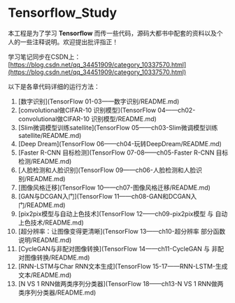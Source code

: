 # Tensorflow_Study
本工程是为了学习 **Tensorflow** 而传一些代码，源码大都书中配套的资料以及个人的一些注释说明。欢迎提出批评指正！

学习笔记同步在CSDN上：[https://blog.csdn.net/qq_34451909/category_10337570.html](https://blog.csdn.net/qq_34451909/category_10337570.html)

以下是各章代码详细的运行方法：

1. [数字识别](TensorFlow 01-03——数字识别/README.md)
2. [convolutional做CIFAR-10 识别模型](TensorFlow 04——ch02-convolutional做CIFAR-10 识别模型/README.md)
3. [Slim微调模型训练satellite](TensorFlow 05——ch03-Slim微调模型训练satellite/README.md)
4. [Deep Dream](TensorFlow 06——ch04-玩转DeepDream/README.md)
5. [Faster R-CNN 目标检测](TensorFlow 07-08——ch05-Faster R-CNN 目标检测/README.md)
6. [人脸检测和人脸识别](TensorFlow 09——ch06-人脸检测和人脸识别/README.md)
7. [图像风格迁移](TensorFlow 10——ch07-图像风格迁移/README.md)
8. [GAN与DCGAN入门](TensorFlow 11——ch08-GAN和DCGAN入门/README.md)
9. [pix2pix模型与自动上色技术](TensorFlow 12——ch09-pix2pix模型 与 自动上色技术/README.md)
10. [超分辨率：让图像变得更清晰](TensorFlow 13——ch10-超分辨率 部分函数说明/README.md)
11. [CycleGAN与非配对图像转换](TensorFlow 14——ch11-CycleGAN 与 非配对图像转换/README.md)
12. [RNN-LSTM与Char RNN文本生成](TensorFlow 15-17——RNN-LSTM-生成文本/README.md)
13. [N VS 1 RNN做两类序列分类器](TensorFlow 18——ch13-N VS 1 RNN做两类序列分类器/README.md)



